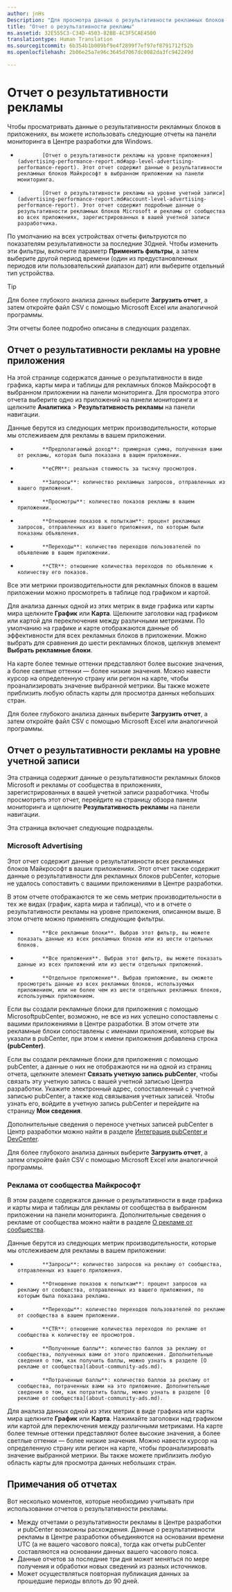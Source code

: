 ```yaml
---
author: jnHs
Description: "Для просмотра данных о результативности рекламных блоков в ваших приложениях воспользуйтесь отчетами о результативности рекламы на уровне приложения и учетной записи на панели мониторинга в Центре разработки для Windows."
title: "Отчет о результативности рекламы"
ms.assetid: 32E555C3-C34D-4503-82BB-4C3F5CAE4500
translationtype: Human Translation
ms.sourcegitcommit: 6b354b1b009bf9e4f2899f7ef97ef8791712f52b
ms.openlocfilehash: 2b06e25a7e96c3645d7067dc0082da3fc942249d

---
```


# Отчет о результативности рекламы


Чтобы просматривать данные о результативности рекламных блоков в приложениях, вы можете использовать следующие отчеты на панели мониторинга в Центре разработки для Windows.

-   
              [Отчет о результативности рекламы на уровне приложения](advertising-performance-report.md#app-level-advertising-performance-report). Этот отчет содержит данные о результативности рекламных блоков Майкрософт в выбранном приложении на панели мониторинга.
-   
              [Отчет о результативности рекламы на уровне учетной записи](advertising-performance-report.md#account-level-advertising-performance-report). Этот отчет содержит подробные данные о результативности рекламных блоков Microsoft и рекламы от сообщества во всех приложениях, зарегистрированных в вашей учетной записи разработчика.

По умолчанию на всех устройствах отчеты фильтруются по показателям результативности за последние 30дней. Чтобы изменить эти фильтры, включите параметр **Применить фильтры**, а затем выберите другой период времени (один из предустановленных периодов или пользовательский диапазон дат) или выберите отдельный тип устройства. 

> [!TIP]
> Для более глубокого анализа данных выберите **Загрузить отчет**, а затем откройте файл CSV с помощью Microsoft Excel или аналогичной программы.

Эти отчеты более подробно описаны в следующих разделах.

## Отчет о результативности рекламы на уровне приложения

На этой странице содержатся данные о результативности в виде графика, карты мира и таблицы для рекламных блоков Майкрософт в выбранном приложении на панели мониторинга. Для просмотра этого отчета выберите одно из приложений на панели мониторинга и щелкните **Аналитика** &gt; **Результативность рекламы** на панели навигации.

Данные берутся из следующих метрик производительности, которые мы отслеживаем для рекламы в вашем приложении.

-   
              **Предполагаемый доход**: примерная сумма, полученная вами от рекламы, которая была показана в вашем приложении.
-   
              **eCPM**: реальная стоимость за тысячу просмотров.
-   
              **Запросы**: количество рекламных запросов, отправленных из вашего приложения.
-   
              **Просмотры**: количество показов рекламы в вашем приложении.
-   
              **Отношение показов к попыткам**: процент рекламных запросов, отправленных из вашего приложения, по которым были показаны объявления.
-   
              **Переходы**: количество переходов пользователей по объявлению в вашем приложении.
-   
              **CTR**: отношение количества переходов по объявлению к количеству его показов.

Все эти метрики производительности для рекламных блоков в вашем приложении можно просмотреть в таблице под графиком и картой.

Для анализа данных одной из этих метрик в виде графика или карты мира щелкните **График** или **Карта**. Щелкните заголовки над графиком или картой для переключения между различными метриками. По умолчанию на графике и карте отображаются данные об эффективности для всех рекламных блоков в приложении. Можно выбрать для сравнения до шести рекламных блоков, щелкнув элемент **Выбрать рекламные блоки**.

На карте более темные оттенки представляют более высокие значения, а более светлые оттенки — более низкие значения. Можно навести курсор на определенную страну или регион на карте, чтобы проанализировать значение выбранной метрики. Вы также можете приблизить любую область карты для просмотра данных небольших стран.

Для более глубокого анализа данных выберите **Загрузить отчет**, а затем откройте файл CSV с помощью Microsoft Excel или аналогичной программы.

## Отчет о результативности рекламы на уровне учетной записи

Эта страница содержит данные о результативности рекламных блоков Microsoft и рекламы от сообщества в приложениях, зарегистрированных в вашей учетной записи разработчика. Чтобы просмотреть этот отчет, перейдите на страницу обзора панели мониторинга и щелкните **Результативность рекламы** на панели навигации.

Эта страница включает следующие подразделы.

### Microsoft Advertising

Этот отчет содержит данные о результативности всех рекламных блоков Майкрософт в ваших приложениях. Этот отчет также содержит данные о результативности для рекламных блоков pubCenter, которые не удалось сопоставить с вашими приложениями в Центре разработки.

В этом отчете отображаются те же семь метрик производительности в тех же видах (график, карта мира и таблица), что и в отчете о результативности рекламы на уровне приложения, описанном выше. В этом отчете можно применять следующие фильтры.

-   
              **Все рекламные блоки**. Выбрав этот фильтр, вы можете показать данные из всех рекламных блоков или из шести отдельных блоков.
-   
              **Все приложения**. Выбрав этот фильтр, вы можете показать данные из всех приложений или из шести отдельных приложений.
-   
              **Отдельное приложение**. Выбрав приложение, вы сможете просмотреть данные из всех рекламных блоков, используемых приложением, или не более чем из шести отдельных рекламных блоков, используемых приложением.

Если вы создали рекламные блоки для приложения с помощью MicrosoftpubCenter, возможно, не все из них успешно сопоставлены с вашими приложениями в Центре разработки. В этом отчете эти рекламные блоки сопоставлены с именами приложения, которые вы указали в pubCenter, при этом к имени приложения добавлена строка **(pubCenter)**.

Если вы создали рекламные блоки для приложения с помощью pubCenter, а данные о них не отображаются ни на одной из страниц отчета, щелкните элемент **Связать учетную запись pubCenter**, чтобы связать эту учетную запись с вашей учетной записью Центра разработки. Укажите электронный адрес, сопоставленный с учетной записью pubCenter, а также код связывания учетных записей. Чтобы узнать его, войдите в учетную запись pubCenter и перейдите на страницу **Мои сведения**.

Дополнительные сведения о переносе учетных записей pubCenter в Центр разработки можно найти в разделе [Интеграция pubCenter и DevCenter](pubcenter-dev-center-integration.md).

Для более глубокого анализа данных выберите **Загрузить отчет**, а затем откройте файл CSV с помощью Microsoft Excel или аналогичной программы.

### Реклама от сообщества Майкрософт

В этом разделе содержатся данные о результативности в виде графика и карты мира и таблицы для рекламы от сообщества в выбранном приложении на панели мониторинга. Дополнительные сведения о рекламе от сообщества можно найти в разделе [О рекламе от сообщества](about-community-ads.md).

Данные берутся из следующих метрик производительности, которые мы отслеживаем для рекламы в вашем приложении:

-   
              **Запросы**: количество запросов на рекламу от сообщества, отправленных из вашего приложения.
-   
              **Отношение показов к попыткам**: процент запросов на рекламу от сообщества, отправленных из вашего приложения, по которым была показана реклама.
-   
              **Переходы**: количество переходов пользователей по рекламе от сообщества в вашем приложении.
-   
              **CTR**: отношение количества переходов по рекламе от сообщества к количеству ее просмотров.
-   
              **Полученные баллы**: количество баллов за рекламу от сообщества, полученных вами от этого приложения. Дополнительные сведения о том, как получить баллы, можно узнать в разделе [О рекламе от сообщества](about-community-ads.md).
-   
              **Потраченные баллы**: количество баллов за рекламу от сообщества, потраченных вами на это приложение. Дополнительные сведения о том, как потратить баллы, можно узнать в разделе [О рекламе от сообщества](about-community-ads.md).

Для анализа данных одной из этих метрик в виде графика или карты мира щелкните **График** или **Карта**. Нажимайте заголовки над графиком или картой для переключения между различными метриками. На карте более темные оттенки представляют более высокие значения, а более светлые оттенки — более низкие значения. Можно навести курсор на определенную страну или регион на карте, чтобы проанализировать значение выбранной метрики. Вы также можете приблизить любую область карты для просмотра данных небольших стран.

## Примечания об отчетах

Вот несколько моментов, которые необходимо учитывать при использовании отчетов о результативности рекламы.

- Между отчетами о результативности рекламы в Центре разработки и pubCenter возможны расхождения. Данные о результативности рекламы в Центре разработки объединяются на основании времени UTC (а не вашего часового пояса), тогда как отчеты pubCenter составляются на основании данных вашего часового пояса.
- Данные отчетов за последние три дня может меняться по мере получения и обработки новых сведений из разных источников.
- Может осуществляться повторная публикация данных за прошедшие периоды вплоть до 90 дней.

 

 



<!--HONumber=Jul16_HO2-->



